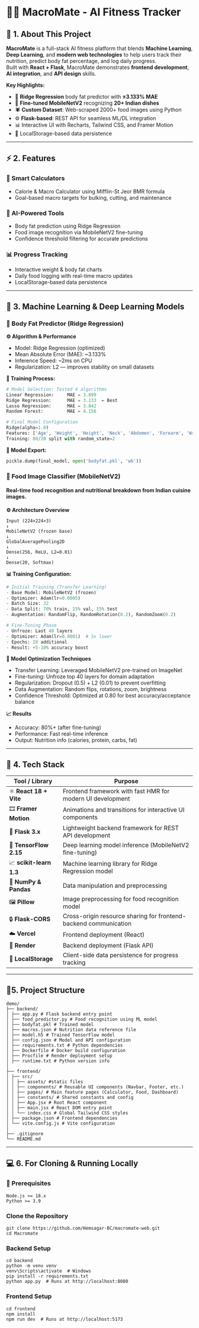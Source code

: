 # 🏋️‍♂️ MacroMate - AI Fitness Tracker  

## 🧩 1. About This Project  

**MacroMate** is a full-stack AI fitness platform that blends **Machine Learning**, **Deep Learning**, and **modern web technologies** to help users track their nutrition, predict body fat percentage, and log daily progress.  
Built with **React + Flask**, MacroMate demonstrates **frontend development**, **AI integration**, and **API design** skills.  

**Key Highlights:**
- 🤖 **Ridge Regression** body fat predictor with **±3.133% MAE**
- 📸 **Fine-tuned MobileNetV2** recognizing **20+ Indian dishes**
- 🕷️ **Custom Dataset**: Web-scraped 2000+ food images using Python
- ⚙️ **Flask-based**: REST API for seamless ML/DL integration  
- 📊 Interactive UI with Recharts, Tailwind CSS, and Framer Motion
- 💾 LocalStorage-based data persistence

---

## ⚡ 2. Features  

### 🎯 Smart Calculators  
- Calorie & Macro Calculator using Mifflin-St Jeor BMR formula  
- Goal-based macro targets for bulking, cutting, and maintenance  

### 🤖 AI-Powered Tools  
- Body fat prediction using Ridge Regression  
- Food image recognition via MobileNetV2 fine-tuning  
- Confidence threshold filtering for accurate predictions  

### 📊 Progress Tracking  
- Interactive weight & body fat charts  
- Daily food logging with real-time macro updates  
- LocalStorage-based data persistence  

---

## 🧠 3. Machine Learning & Deep Learning Models

### 🧩 Body Fat Predictor (Ridge Regression)

**⚙️ Algorithm & Performance**

- Model: Ridge Regression (optimized)
- Mean Absolute Error (MAE): ~3.133%
- Inference Speed: ~2ms on CPU
- Regularization: L2 — improves stability on small datasets

**🧰 Training Process:**
```python
# Model Selection: Tested 4 algorithms
Linear Regression:     MAE = 3.899
Ridge Regression:      MAE = 3.133  ← Best
Lasso Regression:      MAE = 3.842
Random Forest:         MAE = 4.156

# Final Model Configuration
Ridge(alpha=1.0)
Features: ['Age', 'Weight', 'Height', 'Neck', 'Abdomen', 'Forearm', 'Wrist']
Training: 80/20 split with random_state=2
```

**💾 Model Export:**
```python
pickle.dump(final_model, open('bodyfat.pkl', 'wb'))
```


### 🍱 Food Image Classifier (MobileNetV2)
 #### Real-time food recognition and nutritional breakdown from Indian cuisine images.

**⚙️ Architecture Overview**
```
Input (224×224×3)
↓
MobileNetV2 (frozen base)
↓
GlobalAveragePooling2D
↓
Dense(256, ReLU, L2=0.01) 
↓
Dense(20, Softmax)
```

**📊 Training Configuration:**
```python
# Initial Training (Transfer Learning)
- Base Model: MobileNetV2 (frozen)
- Optimizer: Adam(lr=0.0005)
- Batch Size: 32
- Data Split: 70% train, 15% val, 15% test
- Augmentation: RandomFlip, RandomRotation(0.2), RandomZoom(0.2)

# Fine-Tuning Phase
- Unfroze: Last 40 layers
- Optimizer: Adam(lr=0.0001)  # 5x lower
- Epochs: 20 additional
- Result: +5-10% accuracy boost
```
 **🧠 Model Optimization Techniques**

- Transfer Learning: Leveraged MobileNetV2 pre-trained on ImageNet
- Fine-tuning: Unfroze top 40 layers for domain adaptation
- Regularization: Dropout (0.5) + L2 (0.01) to prevent overfitting
- Data Augmentation: Random flips, rotations, zoom, brightness
- Confidence Threshold: Optimized at 0.80 for best accuracy/acceptance balance

**📈 Results**
- Accuracy: 80%+ (after fine-tuning)
- Performance: Fast real-time inference
- Output: Nutrition info (calories, protein, carbs, fat)

---

## 🧰 4. Tech Stack  

| Tool / Library | Purpose |
|----------------|----------|
| ⚛️ **React 18 + Vite** | Frontend framework with fast HMR for modern UI development |
| 🎞️ **Framer Motion** | Animations and transitions for interactive UI components |
| 🐍 **Flask 3.x** | Lightweight backend framework for REST API development |
| 🤖 **TensorFlow 2.15** | Deep learning model inference (MobileNetV2 fine-tuning) |
| 📈 **scikit-learn 1.3** | Machine learning library for Ridge Regression model |
| 🧩 **NumPy & Pandas** | Data manipulation and preprocessing |
| 🖼️ **Pillow** | Image preprocessing for food recognition model |
| 🔒 **Flask-CORS** | Cross-origin resource sharing for frontend-backend communication |
| ☁️ **Vercel** | Frontend deployment (React) |
| 🧱 **Render** | Backend deployment (Flask API) |
| 💾 **LocalStorage** | Client-side data persistence for progress tracking |

---

## 📂5. Project Structure  
```
demo/
├── backend/
│ ├── app.py # Flask backend entry point
│ ├── food_predictor.py # Food recognition using ML model
│ ├── bodyfat.pkl # Trained model
│ ├── macros.json # Nutrition data reference file
│ ├── model.h5 # Trained TensorFlow model
│ ├── config.json # Model and API configuration
│ ├── requirements.txt # Python dependencies
│ ├── Dockerfile # Docker build configuration
│ ├── Procfile # Render deployment setup
│ ├── runtime.txt # Python version info
│
├── frontend/
│ ├── src/
│ │ ├── assets/ #static files
│ │ ├── components/ # Reusable UI components (Navbar, Footer, etc.)
│ │ ├── pages/ # Main feature pages (Calculator, Food, Dashboard)
│ │ ├── constants/ # Shared constants and config
│ │ ├── App.jsx # Root React component
│ │ ├── main.jsx # React DOM entry point
│ │ └── index.css # Global Tailwind CSS styles
│ ├── package.json # Frontend dependencies
│ └── vite.config.js # Vite configuration
│
├── .gitignore
└── README.md
```
---

## 💻 6. For Cloning & Running Locally

### 🧩 Prerequisites
```
Node.js >= 18.x  
Python >= 3.9
```
### Clone the Repository
```
git clone https://github.com/Hemsagar-BC/macromate-web.git
cd Macromate
```
### Backend Setup
```
cd backend
python -m venv venv   
venv\Scripts\activate  # Windows
pip install -r requirements.txt
python app.py  # Runs at http://localhost:8080
```
### Frontend Setup
```
cd frontend
npm install
npm run dev  # Runs at http://localhost:5173
```
